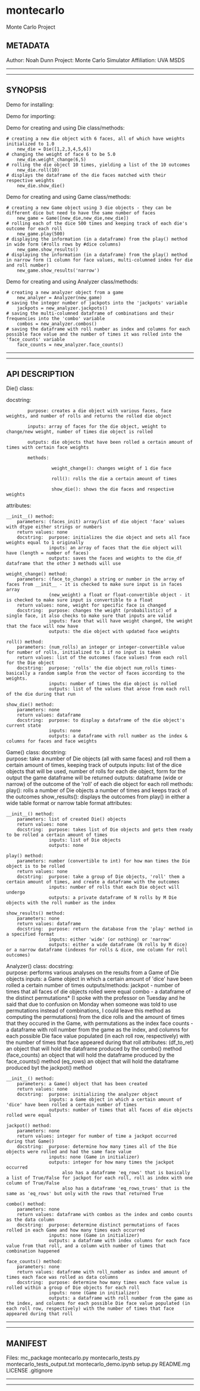 # montecarlo
Monte Carlo Project


METADATA
------------------------------------------------------------------------------------------------------------------------------------------------
Author: Noah Dunn
Project: Monte Carlo Simulator
Affiliation: UVA MSDS

------------------------------------------------------------------------------------------------------------------------------------------------
------------------------------------------------------------------------------------------------------------------------------------------------


SYNOPSIS
------------------------------------------------------------------------------------------------------------------------------------------------
Demo for installing:
    

Demo for importing:
    

Demo for creating and using Die class/methods:

    # creating a new die object with 6 faces, all of which have weights initialized to 1.0
        new_die = Die([1,2,3,4,5,6])
    # changing the weight of face 6 to be 5.0
        new_die.weight_change(6,5)
    # rolling the die object 10 times, yielding a list of the 10 outcomes
        new_die.roll(10)
    # displays the dataframe of the die faces matched with their respective weights
        new_die.show_die()

Demo for creating and using Game class/methods:

    # creating a new Game object using 3 die objects - they can be different dice but need to have the same number of faces
        new_game = Game([new_die,new_die,new_die])
    # rolling each of the dice 500 times and keeping track of each die's outcome for each roll
        new_game.play(500)
    # displaying the information (in a dataframe) from the play() method in wide form (#rolls rows by #dice columns)
        new_game.show_results()
    # displaying the information (in a dataframe) from the play() method in narrow form (1 column for face values, multi-columned index for die and roll number)
        new_game.show_results('narrow')

Demo for creating and using Analyzer class/methods:

    # creating a new analyzer object from a game
        new_analyer = Analyzer(new_game)
    # saving the integer number of jackpots into the 'jackpots' variable
        jackpots = new_analyzer.jackpots()
    # saving the multi-columned dataframe of combinations and their frequencies into the 'combo' variable
        combos = new_analyzer.combos()
    # saving the dataframe with roll number as index and columns for each possible face value and the number of times it was rolled into the 'face_counts' variable
        face_counts = new_analyzer.face_counts()
    
------------------------------------------------------------------------------------------------------------------------------------------------
------------------------------------------------------------------------------------------------------------------------------------------------


API DESCRIPTION
------------------------------------------------------------------------------------------------------------------------------------------------
Die() class:

docstring:  

            purpose: creates a die object with various faces, face weights, and number of rolls and returns the rolled die object
            
            inputs: array of faces for the die object, weight to change/new weight, number of times die object is rolled
            
            outputs: die objects that have been rolled a certain amount of times with certain face weights
            
            methods: 
                     
                     weight_change(): changes weight of 1 die face
            
                     roll(): rolls the die a certain amount of times
                     
                     show_die(): shows the die faces and respective weights
attributes: 

    __init__() method:
        parameters: (faces_init) array/list of die object 'face' values with dtype either strings or numbers
        return values: none
        docstring:  purpose: initializes the die object and sets all face weights equal to 1 originally
                    inputs: an array of faces that the die object will have (length = number of faces)
                    outputs: saves the faces and weights to the die_df dataframe that the other 3 methods will use
        
    weight_change() method:
        parameters: (face_to_change) a string or number in the array of faces from __init__ - it is checked to make sure input is in faces array
                    (new_weight) a float or float-convertible object - it is checked to make sure input is convertible to a float
        return values: none, weight for specific face is changed
        docstring:  purpose: changes the weight (probabilistic) of a single face, it also checks to make sure that inputs are valid
                    inputs: face that will have weight changed, the weight that the face will now have
                    outputs: the die object with updated face weights
        
    roll() method:
        parameters: (num_rolls) an integer or integer-convertible value for number of rolls, initialized to 1 if no input is taken
        return values: list of the outcomes (face values) from each roll for the Die object
        docstring:  purpose: 'rolls' the die object num_rolls times- basically a random sample from the vector of faces according to the weights.
                    inputs: number of times the die object is rolled
                    outputs: list of the values that arose from each roll of the die during that run
       
    show_die() method:
        parameters: none
        return values: dataframe
        docstring:  purpose: to display a dataframe of the die object's current state
                    inputs: none
                    outputs: a dataframe with roll number as the index & columns for faces and face weights
        
        
Game() class:
docstring:  
            purpose: take a number of Die objects (all with same faces) and roll them a certain amount of times, keeping track of outputs
            inputs: list of the dice objects that will be used, number of rolls for each die object, form for the output the game dataframe will be returned
            outputs: dataframe (wide or narrow) of the outcome of the 'roll' of each die object for each roll
            methods: play(): rolls a number of Die objects a number of times and keeps track of the outcomes
                     show_results(): displays the outcomes from play() in either a wide table format or narrow table format
attributes: 

    __init__() method:
        parameters: list of created Die() objects
        return values: none
        docstring:  purpose: takes list of Die objects and gets them ready to be rolled a certain amount of times
                    inputs: list of Die objects
                    outputs: none
        
    play() method:
        parameters: number (convertible to int) for how man times the Die object is to be rolled
        return values: none
        docstring:  purpose: take a group of Die objects, 'roll' them a certain amount of times, and create a dataframe with the outcomes
                    inputs: number of rolls that each Die object will undergo
                    outputs: a private dataframe of N rolls by M Die objects with the roll number as the index
        
    show_results() method:
        parameters: none
        return values: dataframe
        docstring:  purpose: return the database from the 'play' method in a specified format
                    inputs: either 'wide' (or nothing) or 'narrow'
                    outputs: either a wide dataframe (N rolls by M dice) or a narrow dataframe (indexes for rolls & dice, one column for roll outcomes)
        

Analyzer() class:
docstring:      
            purpose: performs various analyses on the results from a Game of Die objects
            inputs: a Game object in which a certain amount of 'dice' have been rolled a certain number of times
            outputs/methods: jackpot - number of times that all faces of die objects rolled were equal
                             combo - a dataframe of the distinct permutations* (I spoke with the professor on Tuesday and he said that due to confusion on Monday when someone was told to use permutations instead of combinations, I could leave this method as computing the permutations) from the dice rolls and the amount of times that they occured in the Game, with permutations as the index
                             face counts - a dataframe with roll number from the game as the index, and columns for each possible Die face value populated (in each roll row, respectively) with the number of times that face appeared during that roll
attributes: (df_to_ret) an object that will hold the dataframe produced by the combo() method
            (face_counts) an object that will hold the dataframe produced by the face_counts() method
            (eq_rows) an object that will hold the dataframe produced byt the jackpot() method

    __init__() method:
        parameters: a Game() object that has been created
        return values: none
        docstring:  purpose: initializing the analyzer object
                    inputs: a Game object in which a certain amount of 'dice' have been rolled a certain number of times
                    outputs: number of times that all faces of die objects rolled were equal
        
    jackpot() method:
        parameters: none
        return values: integer for number of time a jackpot occurred during that Game()
        docstring:  purpose: determine how many times all of the Die objects were rolled and had the same face value
                    inputs: none (Game in initializer)
                    outputs: integer for how many times the jackpot occurred
                         also has a dataframe 'eq_rows' that is basically a list of True/False for jackpot for each roll, roll as index with one column of True/False
                         also has a dataframe 'eq_rows_trues' that is the same as 'eq_rows' but only with the rows that returned True
        
    combo() method: 
        parameters: none
        return values: dataframe with combos as the index and combo counts as the data column
        docstring:  purpose: determine distinct permutations of faces rolled in each Game and how many times each occurred
                    inputs: none (Game in initializer)
                    outputs: a dataframe with index columns for each face value from that roll, and a column with number of times that combination happened
        
    face_counts() method:
        parameters: none
        return values: dataframe with roll_number as index and amount of times each face was rolled as data columns
        docstring:  purpose: determine how many times each face value is rolled within a group of Die objects for each roll
                    inputs: none (Game in initializer)
                    outputs: a dataframe with roll number from the game as the index, and columns for each possible Die face value populated (in each roll row, respectively) with the number of times that face appeared during that roll
                    
------------------------------------------------------------------------------------------------------------------------------------------------
------------------------------------------------------------------------------------------------------------------------------------------------


MANIFEST
------------------------------------------------------------------------------------------------------------------------------------------------
Files:
    mc_package
        montecarlo.py
        montecarlo_tests.py
        montecarlo_tests_output.txt
        montecarlo_demo.ipynb
    setup.py
    README.mg
    LICENSE
    .gitignore
    
------------------------------------------------------------------------------------------------------------------------------------------------
------------------------------------------------------------------------------------------------------------------------------------------------
